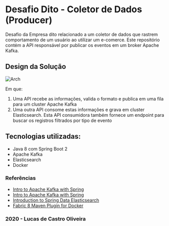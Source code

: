 # Desafio Dito - Coletor de Dados (Producer)

Desafio da Empresa dito relacionado a um coletor de dados que rastrem comportamento de um usuário ao utilizar um e-comerce.
Este repositório contém a API responsável por publicar os eventos em um broker Apache Kafka.

## Design da Solução

![Arch](https://imgur.com/LuT4eRx)

   
Em que:

1. Uma API recebe as informações, valida o formato e publica em uma fila para um cluster Apache Kafka
2. Uma outra API consome estas informações e grava em cluster Elasticsearch. Esta API consumidora também fornece 
um endpoint para buscar os registros filtrados por tipo de evento

## Tecnologias utilizadas:

* Java 8 com Spring Boot 2
* Apache Kafka
* Elasticsearch
* Docker

### Referências

* [Intro to Apache Kafka with Spring](https://www.baeldung.com/spring-kafka)
* [Intro to Apache Kafka with Spring](https://www.baeldung.com/spring-kafka)
* [Introduction to Spring Data Elasticsearch](https://www.baeldung.com/spring-data-elasticsearch-tutorial)
* [Fabric 8 Maven Plugin for Docker](https://dmp.fabric8.io/)

### 2020 - Lucas de Castro Oliveira